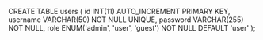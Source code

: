 CREATE TABLE users (
    id INT(11) AUTO_INCREMENT PRIMARY KEY,
    username VARCHAR(50) NOT NULL UNIQUE,
    password VARCHAR(255) NOT NULL,
    role ENUM('admin', 'user', 'guest') NOT NULL DEFAULT 'user'
);